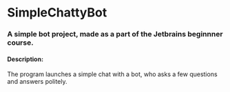 # SimpleChattyBot
### A simple bot project, made as a part of the Jetbrains beginnner course.
#### Description:
The program launches a simple chat with a bot, who asks a few questions and  answers politely.
